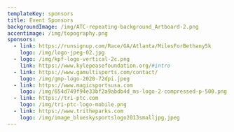 ```yaml
---
templateKey: sponsors
title: Event Sponsors
backgroundImage: /img/ATC-repeating-background_Artboard-2.png
accentimage: /img/topography.png
sponsors:
  - link: https://runsignup.com/Race/GA/Atlanta/MilesForBethany5k
    logo: /img/logo-jpeg-02.jpg
  - logo: /img/kpf-logo-vertical-2c.png
    link: https://www.kylepeasefoundation.org/#intro
  - link: https://www.gamultisports.com/contact/
    logo: /img/gmp-logo-2020-72dpi.jpeg
  - link: https://www.magicsportsusa.com
    logo: /img/654d749f94e33bf2a9abdb4d_ms-logo-2-compressed-p-500.png
  - link: https://tri-ptc.com
    logo: /img/tri-ptc-logo-mobile.png
  - link: https://www.tritheparks.com
    logo: /img/image_blueskysportslogo2013smalljpg.jpeg
---
```

